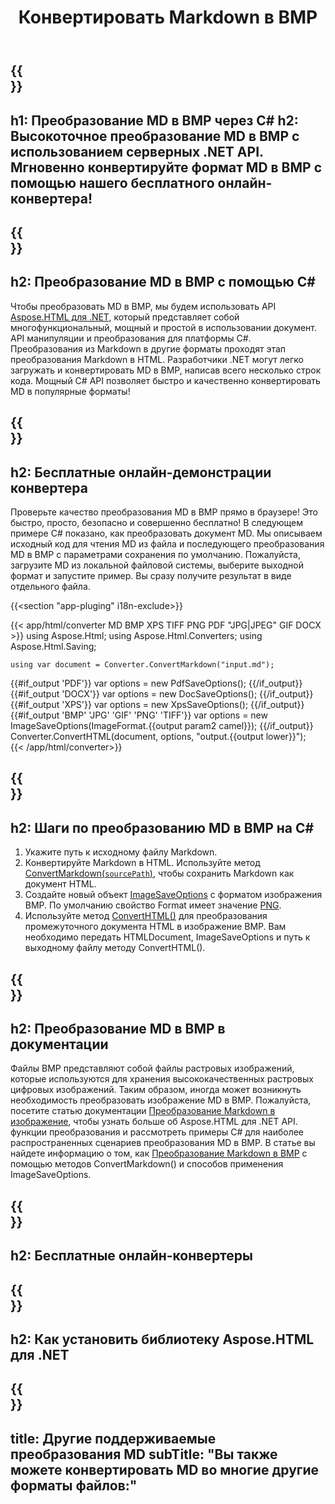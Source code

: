 ﻿---
translation: true
template: /templates/_template-conversion-child.md
title: Конвертировать Markdown в BMP
description: Пример кода C# для преобразования MD в BMP. Легко используйте API преобразователя в ASP.NET или любом приложении .NET. Попробуйте онлайн Конвертер MD в BMP бесплатно!
url: /net/conversion/md-to-bmp/
family: html
platformtag: net
feature: conversion
informat: MD
outformat: BMP
otherformats: PDF DOCX XPS GIF JPEG PNG TIFF HTML
---

{{<section banner>}}
---
h1: Преобразование MD в BMP через C#
h2: Высокоточное преобразование MD в BMP с использованием серверных .NET API. Мгновенно конвертируйте формат MD в BMP с помощью нашего бесплатного онлайн-конвертера!
---

{{<section overview>}}
---
h2: Преобразование MD в BMP с помощью C#
---

Чтобы преобразовать MD в BMP, мы будем использовать API [Aspose.HTML для .NET](https://products.aspose.com/html/net/), который представляет собой многофункциональный, мощный и простой в использовании документ. API манипуляции и преобразования для платформы C#. Преобразования из Markdown в другие форматы проходят этап преобразования Markdown в HTML. Разработчики .NET могут легко загружать и конвертировать MD в BMP, написав всего несколько строк кода. Мощный C# API позволяет быстро и качественно конвертировать MD в популярные форматы!

{{<section demos>}}
---
h2: Бесплатные онлайн-демонстрации конвертера
---

Проверьте качество преобразования MD в BMP прямо в браузере! Это быстро, просто, безопасно и совершенно бесплатно! В следующем примере C# показано, как преобразовать документ MD. Мы описываем исходный код для чтения MD из файла и последующего преобразования MD в BMP с параметрами сохранения по умолчанию. Пожалуйста, загрузите MD из локальной файловой системы, выберите выходной формат и запустите пример. Вы сразу получите результат в виде отдельного файла.

{{<section "app-pluging" i18n-exclude>}}

{{< app/html/converter MD BMP XPS TIFF PNG PDF "JPG|JPEG" GIF DOCX >}}
using Aspose.Html;
using Aspose.Html.Converters;
using Aspose.Html.Saving;

    using var document = Converter.ConvertMarkdown("input.md");
{{#if_output 'PDF'}}
    var options = new PdfSaveOptions();
{{/if_output}}
{{#if_output 'DOCX'}}
    var options = new DocSaveOptions();
{{/if_output}}
{{#if_output 'XPS'}}
    var options = new XpsSaveOptions();
{{/if_output}}
{{#if_output 'BMP' 'JPG' 'GIF' 'PNG' 'TIFF'}}
    var options = new ImageSaveOptions(ImageFormat.{{output param2 camel}});
{{/if_output}}
    Converter.ConvertHTML(document, options, "output.{{output lower}}");   
{{< /app/html/converter>}}


{{<section steps>}}
---
h2: Шаги по преобразованию MD в BMP на C#
---
1. Укажите путь к исходному файлу Markdown.
1. Конвертируйте Markdown в HTML. Используйте метод [ConvertMarkdown(`sourcePath`)](https://apireference.aspose.com/html/net/aspose.html.converters.converter/convertmarkdown/methods/4), чтобы сохранить Markdown как документ HTML.
1. Создайте новый объект [ImageSaveOptions](https://apireference.aspose.com/html/net/aspose.html.saving/imagesaveoptions) с форматом изображения BMP. По умолчанию свойство Format имеет значение [PNG](https://apireference.aspose.com/html/net/aspose.html.rendering.image/imageformat).
1. Используйте метод [ConvertHTML()](https://apireference.aspose.com/html/net/aspose.html.converters/converter/converthtml/) для преобразования промежуточного документа HTML в изображение BMP. Вам необходимо передать HTMLDocument, ImageSaveOptions и путь к выходному файлу методу ConvertHTML().




{{<section documentation>}}
---
h2: Преобразование MD в BMP в документации
---

Файлы BMP представляют собой файлы растровых изображений, которые используются для хранения высококачественных растровых цифровых изображений. Таким образом, иногда может возникнуть необходимость преобразовать изображение MD в BMP. Пожалуйста, посетите статью документации [Преобразование Markdown в изображение](https://docs.aspose.com/html/net/converting-between-formats/markdown-to-image/), чтобы узнать больше об Aspose.HTML для .NET API. функции преобразования и рассмотреть примеры C# для наиболее распространенных сценариев преобразования MD в BMP. В статье вы найдете информацию о том, как <a href="https://docs.aspose.com/html/net/converting-between-formats/markdown-to-image/#convert-markdown-to-bmp " target="_blank">Преобразование Markdown в BMP</a> с помощью методов ConvertMarkdown() и способов применения ImageSaveOptions.

{{<section online-converters>}}
---
h2: Бесплатные онлайн-конвертеры
---

{{<section get-started>}}
---
h2: Как установить библиотеку Aspose.HTML для .NET
---

{{<section other-conversions>}}
---
title: Другие поддерживаемые преобразования MD
subTitle: "Вы также можете конвертировать MD во многие другие форматы файлов:"
---